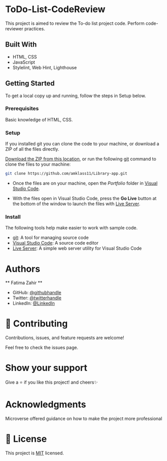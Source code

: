 # ToDo-List-CodeReview
This  project is aimed to review the To-do list project code. Perform code-reviewer practices.

## Built With

- HTML, CSS
- JavaScript
- Stylelint, Web Hint, Lighthouse

## Getting Started
To get a local copy up and running, follow the steps in Setup below.

### Prerequisites
Basic knowledge of HTML, CSS.

### Setup
If you installed git you can clone the code to your machine, or download a ZIP of all the files directly.

[Download the ZIP from this location](https://github.com/amklass11/Library-app/archive/refs/heads/Awesome-books.zip), or run the following [git](https://git-scm.com/downloads) command to clone the files to your machine:

```bash
git clone https://github.com/amklass11/Library-app.git
```

- Once the files are on your machine, open the _Portfolio_ folder in [Visual Studio Code](https://code.visualstudio.com/).

- With the files open in Visual Studio Code, press the **Go Live** button at the bottom of the window to launch the files with [Live Server](https://marketplace.visualstudio.com/items?itemName=ritwickdey.LiveServer).

### Install

The following tools help make easier to work with sample code.

- [git](https://git-scm.com/downloads): A tool for managing source code
- [Visual Studio Code](https://code.visualstudio.com/): A source code editor
- [Live Server](https://marketplace.visualstudio.com/items?itemName=ritwickdey.LiveServer): A simple web server utility for Visual Studio Code

# Authors
** Fatima Zahir **

- GitHub: [@githubhandle](https://github.com/Fatima-hub333)
- Twitter: [@twitterhandle](https://twitter.com/Fatima_developr)
- LinkedIn: [@LinkedIn](https://www.linkedin.com/in/fatimaa-zahir/) 
# 🤝 Contributing
Contributions, issues, and feature requests are welcome!

Feel free to check the issues page.

# Show your support
Give a ⭐️ if you like this project! and cheers✨

 # Acknowledgments
Microverse offered guidance on how to make the project more professional


# 📝 License
This project is [MIT](./MIT.md) licensed.
